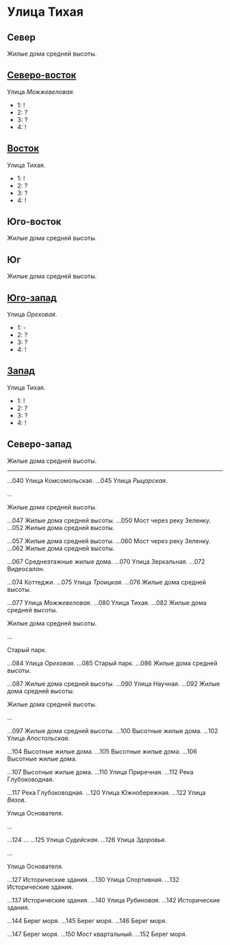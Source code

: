 # Улица Тихая

## Север

Жилые дома средней высоты.

## [Северо-восток](./530075.md)

Улица *Можжевеловая*.

* 1:    !
* 2:    ?
* 3:    ?
* 4:    !

## [Восток](./540075.md)

Улица Тихая.

* 1:    !
* 2:    ?
* 3:    ?
* 4:    !

## Юго-восток

Жилые дома средней высоты.

## Юг

Жилые дома средней высоты.

## [Юго-запад](./525085.md)

Улица *Ореховая*.

* 1:    -
* 2:    ?
* 3:    ?
* 4:    !

## [Запад](./530080.md)

Улица Тихая.

* 1:    !
* 2:    ?
* 3:    ?
* 4:    !

## Северо-запад

Жилые дома средней высоты.

----

...040  Улица Комсомольская.
...045  Улица *Рыцарская*.

...

Жилые дома средней высоты.

...047  Жилые дома средней высоты.
...050  Мост через реку Зеленку.
...052  Жилые дома средней высоты.

...057  Жилые дома средней высоты.
...060  Мост через реку Зеленку.
...062  Жилые дома средней высоты.

...067  Среднеэтажные жилые дома.
...070  Улица Зеркальная.
...072  Видеосалон.

...074  Коттеджи.
...075  Улица *Троицкая*.
...076  Жилые дома средней высоты.

...077  Улица *Можжевеловая*.
...080  Улица Тихая.
...082  Жилые дома средней высоты.

Жилые дома средней высоты.

...

Старый парк.

...084  Улица *Ореховая*.
...085  Старый парк.
...086  Жилые дома средней высоты.

...087  Жилые дома средней высоты.
...090  Улица Научная.
...092  Жилые дома средней высоты.

Жилые дома средней высоты.

...

...097  Жилые дома средней высоты.
...100  Высотные жилые дома.
...102  Улица *Апостольская*.

...104  Высотные жилые дома.
...105  Высотные жилые дома.
...106  Высотные жилые дома.

...107  Высотные жилые дома.
...110  Улица Приречная.
...112  Река Глубоководная.

...117  Река Глубоководная.
...120  Улица Южнобережная.
...122  Улица *Вязов*.

Улица Основателя.

...

...124  ...
...125  Улица *Судейская*.
...126  Улица *Здоровья*.

...

Улица Основателя.

...127  Исторические здания.
...130  Улица Спортивная.
...132  Исторические здания.

...137  Исторические здания.
...140  Улица *Рубиновая*.
...142  Исторические здания.

...144  Берег моря.
...145  Берег моря.
...146  Берег моря.

...147  Берег моря.
...150  Мост квартальный.
...152  Берег моря.

